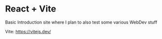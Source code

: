 # React + Vite

Basic Introduction site where I plan to also test some various WebDev stuff

Vite: https://vitejs.dev/